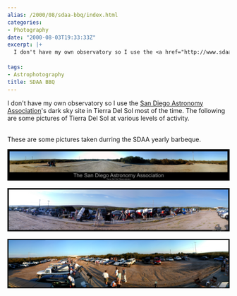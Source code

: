 ```yaml
---
alias: /2000/08/sdaa-bbq/index.html
categories:
- Photography
date: "2000-08-03T19:33:33Z"
excerpt: |+
  I don't have my own observatory so I use the <a href="http://www.sdaa.org">San Diego Astronomy Association</a>'s dark sky site in Tierra Del Sol most of the time. The following are some pictures of Tierra Del Sol at various levels of activity.

tags:
- Astrophotography
title: SDAA BBQ
---
```

I don't have my own observatory so I use the <a href="http://www.sdaa.org">San Diego Astronomy Association</a>'s dark sky site in Tierra Del Sol most of the time. The following are some pictures of Tierra Del Sol at various levels of activity.

<a id="more"></a><a id="more-7"></a><br />
These are some pictures taken durring the SDAA yearly barbeque.

![](0001_tierraDelSol.jpg)

![](0002_sdaaBBQ_01.jpg)

![](0003_sdaaBBQ_02.jpg)

